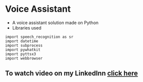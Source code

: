 # Voice Assistant
- A voice assistant solution made on Python 
- Libraries used 
```
import speech_recognition as sr 
import datetime
import subprocess
import pywhatkit
import pyttsx3
import webbrowser
```

## To watch video on my LinkedInn [click here](https://www.linkedin.com/posts/rayan-ahmed-343160220_ai-machinelearning-python-activity-7024380163278671872-kPSU?utm_source=share&utm_medium=member_desktop)
